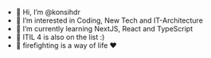- 👋 Hi, I’m @konsihdr
- 👀 I’m interested in Coding, New Tech and IT-Architecture
- 🌱 I’m currently learning NextJS, React and TypeScript
- 🌱 ITIL 4 is also on the list :)
- 🚒 firefighting is a way of life ❤️
